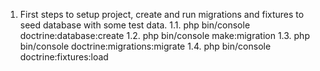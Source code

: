 1. First steps to setup project, create and run migrations and fixtures to seed database with some test data.
1.1. php bin/console doctrine:database:create 
1.2. php bin/console make:migration 
1.3. php bin/console doctrine:migrations:migrate
1.4. php bin/console doctrine:fixtures:load
